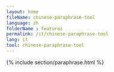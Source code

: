 ```yaml
---
layout: home
fileName: chinese-paraphrase-tool
language: zh
folderName : features
permalink: /it/chinese-paraphrase-tool
lang: it
tool: chinese-paraphrase-tool
---
```

{% include section/paraphrase.html %}